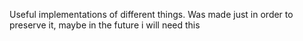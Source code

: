 Useful implementations of different things. Was made just in order to preserve it, maybe in the future i will need this
